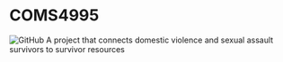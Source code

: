 # COMS4995
![GitHub](https://img.shields.io/github/license/lmadduri/COMS4995)
A project that connects domestic violence and sexual assault survivors to survivor resources
